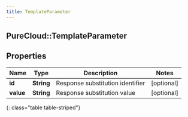 ```yaml
---
title: TemplateParameter
---
```

## PureCloud::TemplateParameter

## Properties

|Name | Type | Description | Notes|
|------------ | ------------- | ------------- | -------------|
| **id** | **String** | Response substitution identifier | [optional] |
| **value** | **String** | Response substitution value | [optional] |
{: class="table table-striped"}


